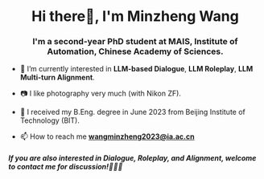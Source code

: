 <h1 align="center">Hi there👋, I'm Minzheng Wang</h1>
<h3 align="center">
  I'm a second-year PhD student at MAIS, Institute of Automation, Chinese Academy of Sciences.
</h3>

- 🔭 I’m currently interested in **LLM-based Dialogue**, **LLM Roleplay**, **LLM Multi-turn Alignment**.

- 📷 I like photography very much (with Nikon ZF).

- 🏫 I received my B.Eng. degree in June 2023 from Beijing Institute of Technology (BIT).

- 📫 How to reach me **wangminzheng2023@ia.ac.cn**

<h5 align="left">If you are also interested in Dialogue, Roleplay, and Alignment, welcome to contact me for discussion!🥰🥰🥰</h5>
<p align="left">
</p>


